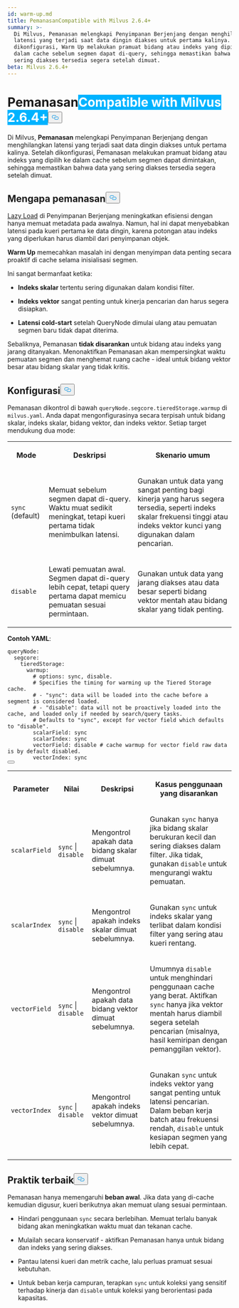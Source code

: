 ```yaml
---
id: warm-up.md
title: PemanasanCompatible with Milvus 2.6.4+
summary: >-
  Di Milvus, Pemanasan melengkapi Penyimpanan Berjenjang dengan menghilangkan
  latensi yang terjadi saat data dingin diakses untuk pertama kalinya. Setelah
  dikonfigurasi, Warm Up melakukan pramuat bidang atau indeks yang dipilih ke
  dalam cache sebelum segmen dapat di-query, sehingga memastikan bahwa data yang
  sering diakses tersedia segera setelah dimuat.
beta: Milvus 2.6.4+
---
```

<h1 id="Warm-Up" class="common-anchor-header">Pemanasan<span class="beta-tag" style="background-color:rgb(0, 179, 255);color:white" translate="no">Compatible with Milvus 2.6.4+</span><button data-href="#Warm-Up" class="anchor-icon" translate="no">
      <svg translate="no"
        aria-hidden="true"
        focusable="false"
        height="20"
        version="1.1"
        viewBox="0 0 16 16"
        width="16"
      >
        <path
          fill="#0092E4"
          fill-rule="evenodd"
          d="M4 9h1v1H4c-1.5 0-3-1.69-3-3.5S2.55 3 4 3h4c1.45 0 3 1.69 3 3.5 0 1.41-.91 2.72-2 3.25V8.59c.58-.45 1-1.27 1-2.09C10 5.22 8.98 4 8 4H4c-.98 0-2 1.22-2 2.5S3 9 4 9zm9-3h-1v1h1c1 0 2 1.22 2 2.5S13.98 12 13 12H9c-.98 0-2-1.22-2-2.5 0-.83.42-1.64 1-2.09V6.25c-1.09.53-2 1.84-2 3.25C6 11.31 7.55 13 9 13h4c1.45 0 3-1.69 3-3.5S14.5 6 13 6z"
        ></path>
      </svg>
    </button></h1><p>Di Milvus, <strong>Pemanasan</strong> melengkapi Penyimpanan Berjenjang dengan menghilangkan latensi yang terjadi saat data dingin diakses untuk pertama kalinya. Setelah dikonfigurasi, Pemanasan melakukan pramuat bidang atau indeks yang dipilih ke dalam cache sebelum segmen dapat dimintakan, sehingga memastikan bahwa data yang sering diakses tersedia segera setelah dimuat.</p>
<h2 id="Why-warm-up" class="common-anchor-header">Mengapa pemanasan<button data-href="#Why-warm-up" class="anchor-icon" translate="no">
      <svg translate="no"
        aria-hidden="true"
        focusable="false"
        height="20"
        version="1.1"
        viewBox="0 0 16 16"
        width="16"
      >
        <path
          fill="#0092E4"
          fill-rule="evenodd"
          d="M4 9h1v1H4c-1.5 0-3-1.69-3-3.5S2.55 3 4 3h4c1.45 0 3 1.69 3 3.5 0 1.41-.91 2.72-2 3.25V8.59c.58-.45 1-1.27 1-2.09C10 5.22 8.98 4 8 4H4c-.98 0-2 1.22-2 2.5S3 9 4 9zm9-3h-1v1h1c1 0 2 1.22 2 2.5S13.98 12 13 12H9c-.98 0-2-1.22-2-2.5 0-.83.42-1.64 1-2.09V6.25c-1.09.53-2 1.84-2 3.25C6 11.31 7.55 13 9 13h4c1.45 0 3-1.69 3-3.5S14.5 6 13 6z"
        ></path>
      </svg>
    </button></h2><p><a href="/docs/id/tiered-storage-overview.md#Lazy-load">Lazy Load</a> di Penyimpanan Berjenjang meningkatkan efisiensi dengan hanya memuat metadata pada awalnya. Namun, hal ini dapat menyebabkan latensi pada kueri pertama ke data dingin, karena potongan atau indeks yang diperlukan harus diambil dari penyimpanan objek.</p>
<p><strong>Warm Up</strong> memecahkan masalah ini dengan menyimpan data penting secara proaktif di cache selama inisialisasi segmen.</p>
<p>Ini sangat bermanfaat ketika:</p>
<ul>
<li><p><strong>Indeks skalar</strong> tertentu sering digunakan dalam kondisi filter.</p></li>
<li><p><strong>Indeks vektor</strong> sangat penting untuk kinerja pencarian dan harus segera disiapkan.</p></li>
<li><p><strong>Latensi cold-start</strong> setelah QueryNode dimulai ulang atau pemuatan segmen baru tidak dapat diterima.</p></li>
</ul>
<p>Sebaliknya, Pemanasan <strong>tidak disarankan</strong> untuk bidang atau indeks yang jarang ditanyakan. Menonaktifkan Pemanasan akan mempersingkat waktu pemuatan segmen dan menghemat ruang cache - ideal untuk bidang vektor besar atau bidang skalar yang tidak kritis.</p>
<h2 id="Configuration" class="common-anchor-header">Konfigurasi<button data-href="#Configuration" class="anchor-icon" translate="no">
      <svg translate="no"
        aria-hidden="true"
        focusable="false"
        height="20"
        version="1.1"
        viewBox="0 0 16 16"
        width="16"
      >
        <path
          fill="#0092E4"
          fill-rule="evenodd"
          d="M4 9h1v1H4c-1.5 0-3-1.69-3-3.5S2.55 3 4 3h4c1.45 0 3 1.69 3 3.5 0 1.41-.91 2.72-2 3.25V8.59c.58-.45 1-1.27 1-2.09C10 5.22 8.98 4 8 4H4c-.98 0-2 1.22-2 2.5S3 9 4 9zm9-3h-1v1h1c1 0 2 1.22 2 2.5S13.98 12 13 12H9c-.98 0-2-1.22-2-2.5 0-.83.42-1.64 1-2.09V6.25c-1.09.53-2 1.84-2 3.25C6 11.31 7.55 13 9 13h4c1.45 0 3-1.69 3-3.5S14.5 6 13 6z"
        ></path>
      </svg>
    </button></h2><p>Pemanasan dikontrol di bawah <code translate="no">queryNode.segcore.tieredStorage.warmup</code> di <code translate="no">milvus.yaml</code>. Anda dapat mengonfigurasinya secara terpisah untuk bidang skalar, indeks skalar, bidang vektor, dan indeks vektor. Setiap target mendukung dua mode:</p>
<table>
   <tr>
     <th><p>Mode</p></th>
     <th><p>Deskripsi</p></th>
     <th><p>Skenario umum</p></th>
   </tr>
   <tr>
     <td><p><code translate="no">sync</code> (default)</p></td>
     <td><p>Memuat sebelum segmen dapat di-query. Waktu muat sedikit meningkat, tetapi kueri pertama tidak menimbulkan latensi.</p></td>
     <td><p>Gunakan untuk data yang sangat penting bagi kinerja yang harus segera tersedia, seperti indeks skalar frekuensi tinggi atau indeks vektor kunci yang digunakan dalam pencarian.</p></td>
   </tr>
   <tr>
     <td><p><code translate="no">disable</code></p></td>
     <td><p>Lewati pemuatan awal. Segmen dapat di-query lebih cepat, tetapi query pertama dapat memicu pemuatan sesuai permintaan.</p></td>
     <td><p>Gunakan untuk data yang jarang diakses atau data besar seperti bidang vektor mentah atau bidang skalar yang tidak penting.</p></td>
   </tr>
</table>
<p><strong>Contoh YAML</strong>:</p>
<pre><code translate="no" class="language-yaml"><span class="hljs-attr">queryNode:</span>
  <span class="hljs-attr">segcore:</span>
    <span class="hljs-attr">tieredStorage:</span>
      <span class="hljs-attr">warmup:</span>
        <span class="hljs-comment"># options: sync, disable.</span>
        <span class="hljs-comment"># Specifies the timing for warming up the Tiered Storage cache.</span>
        <span class="hljs-comment"># - &quot;sync&quot;: data will be loaded into the cache before a segment is considered loaded.</span>
        <span class="hljs-comment"># - &quot;disable&quot;: data will not be proactively loaded into the cache, and loaded only if needed by search/query tasks.</span>
        <span class="hljs-comment"># Defaults to &quot;sync&quot;, except for vector field which defaults to &quot;disable&quot;.</span>
        <span class="hljs-attr">scalarField:</span> <span class="hljs-string">sync</span>
        <span class="hljs-attr">scalarIndex:</span> <span class="hljs-string">sync</span>
        <span class="hljs-attr">vectorField:</span> <span class="hljs-string">disable</span> <span class="hljs-comment"># cache warmup for vector field raw data is by default disabled.</span>
        <span class="hljs-attr">vectorIndex:</span> <span class="hljs-string">sync</span>
<button class="copy-code-btn"></button></code></pre>
<table>
   <tr>
     <th><p>Parameter</p></th>
     <th><p>Nilai</p></th>
     <th><p>Deskripsi</p></th>
     <th><p>Kasus penggunaan yang disarankan</p></th>
   </tr>
   <tr>
     <td><p><code translate="no">scalarField</code></p></td>
     <td><p><code translate="no">sync</code> | <code translate="no">disable</code></p></td>
     <td><p>Mengontrol apakah data bidang skalar dimuat sebelumnya.</p></td>
     <td><p>Gunakan <code translate="no">sync</code> hanya jika bidang skalar berukuran kecil dan sering diakses dalam filter. Jika tidak, gunakan <code translate="no">disable</code> untuk mengurangi waktu pemuatan.</p></td>
   </tr>
   <tr>
     <td><p><code translate="no">scalarIndex</code></p></td>
     <td><p><code translate="no">sync</code> | <code translate="no">disable</code></p></td>
     <td><p>Mengontrol apakah indeks skalar dimuat sebelumnya.</p></td>
     <td><p>Gunakan <code translate="no">sync</code> untuk indeks skalar yang terlibat dalam kondisi filter yang sering atau kueri rentang.</p></td>
   </tr>
   <tr>
     <td><p><code translate="no">vectorField</code></p></td>
     <td><p><code translate="no">sync</code> | <code translate="no">disable</code></p></td>
     <td><p>Mengontrol apakah data bidang vektor dimuat sebelumnya.</p></td>
     <td><p>Umumnya <code translate="no">disable</code> untuk menghindari penggunaan cache yang berat. Aktifkan <code translate="no">sync</code> hanya jika vektor mentah harus diambil segera setelah pencarian (misalnya, hasil kemiripan dengan pemanggilan vektor).</p></td>
   </tr>
   <tr>
     <td><p><code translate="no">vectorIndex</code></p></td>
     <td><p><code translate="no">sync</code> | <code translate="no">disable</code></p></td>
     <td><p>Mengontrol apakah indeks vektor dimuat sebelumnya.</p></td>
     <td><p>Gunakan <code translate="no">sync</code> untuk indeks vektor yang sangat penting untuk latensi pencarian. Dalam beban kerja batch atau frekuensi rendah, <code translate="no">disable</code> untuk kesiapan segmen yang lebih cepat.</p></td>
   </tr>
</table>
<h2 id="Best-practices" class="common-anchor-header">Praktik terbaik<button data-href="#Best-practices" class="anchor-icon" translate="no">
      <svg translate="no"
        aria-hidden="true"
        focusable="false"
        height="20"
        version="1.1"
        viewBox="0 0 16 16"
        width="16"
      >
        <path
          fill="#0092E4"
          fill-rule="evenodd"
          d="M4 9h1v1H4c-1.5 0-3-1.69-3-3.5S2.55 3 4 3h4c1.45 0 3 1.69 3 3.5 0 1.41-.91 2.72-2 3.25V8.59c.58-.45 1-1.27 1-2.09C10 5.22 8.98 4 8 4H4c-.98 0-2 1.22-2 2.5S3 9 4 9zm9-3h-1v1h1c1 0 2 1.22 2 2.5S13.98 12 13 12H9c-.98 0-2-1.22-2-2.5 0-.83.42-1.64 1-2.09V6.25c-1.09.53-2 1.84-2 3.25C6 11.31 7.55 13 9 13h4c1.45 0 3-1.69 3-3.5S14.5 6 13 6z"
        ></path>
      </svg>
    </button></h2><p>Pemanasan hanya memengaruhi <strong>beban awal</strong>. Jika data yang di-cache kemudian digusur, kueri berikutnya akan memuat ulang sesuai permintaan.</p>
<ul>
<li><p>Hindari penggunaan <code translate="no">sync</code> secara berlebihan. Memuat terlalu banyak bidang akan meningkatkan waktu muat dan tekanan cache.</p></li>
<li><p>Mulailah secara konservatif - aktifkan Pemanasan hanya untuk bidang dan indeks yang sering diakses.</p></li>
<li><p>Pantau latensi kueri dan metrik cache, lalu perluas pramuat sesuai kebutuhan.</p></li>
<li><p>Untuk beban kerja campuran, terapkan <code translate="no">sync</code> untuk koleksi yang sensitif terhadap kinerja dan <code translate="no">disable</code> untuk koleksi yang berorientasi pada kapasitas.</p></li>
</ul>
